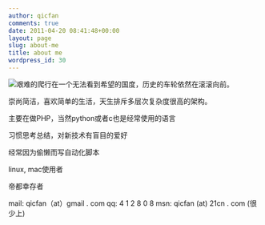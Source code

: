```yaml
---
author: qicfan
comments: true
date: 2011-04-20 08:41:48+00:00
layout: page
slug: about-me
title: about me
wordpress_id: 30
---
```


[![](http://zeroq.me/wp-content/uploads/2011/04/IMG_2620.jpg)](http://zeroq.me/about-me/img_2620)艰难的爬行在一个无法看到希望的国度，历史的车轮依然在滚滚向前。

崇尚简洁，喜欢简单的生活，天生排斥多层次复杂度很高的架构。

主要在做PHP，当然python或者c也是经常使用的语言

习惯思考总结，对新技术有盲目的爱好

经常因为偷懒而写自动化脚本

linux, mac使用者

帝都幸存者



mail: qicfan（at）gmail . com
qq: 4 1 2 8 0 8
msn: qicfan (at) 21cn . com (很少上)
